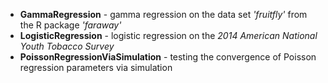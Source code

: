 * **GammaRegression** - gamma regression on the data set _'fruitfly'_ from the R package _'faraway'_
* **LogisticRegression** - logistic regression on the _2014 American National Youth Tobacco
Survey_
* **PoissonRegressionViaSimulation** - testing the convergence of Poisson regression parameters via simulation
